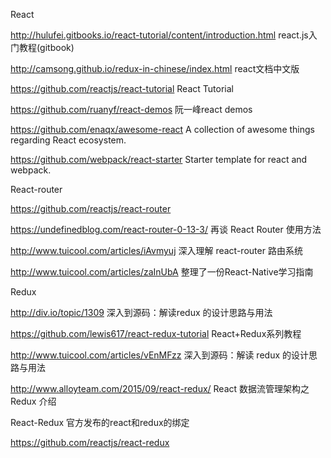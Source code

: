 
React

http://hulufei.gitbooks.io/react-tutorial/content/introduction.html react.js入门教程(gitbook)

http://camsong.github.io/redux-in-chinese/index.html react文档中文版

https://github.com/reactjs/react-tutorial React Tutorial

https://github.com/ruanyf/react-demos 阮一峰react demos

https://github.com/enaqx/awesome-react A collection of awesome things regarding React ecosystem.

https://github.com/webpack/react-starter Starter template for react and webpack.



React-router

https://github.com/reactjs/react-router

https://undefinedblog.com/react-router-0-13-3/ 再谈 React Router 使用方法

http://www.tuicool.com/articles/iAvmyuj 深入理解 react-router 路由系统

http://www.tuicool.com/articles/zaInUbA 整理了一份React-Native学习指南

Redux

http://div.io/topic/1309 深入到源码：解读redux 的设计思路与用法

https://github.com/lewis617/react-redux-tutorial React+Redux系列教程

http://www.tuicool.com/articles/vEnMFzz 深入到源码：解读 redux 的设计思路与用法

http://www.alloyteam.com/2015/09/react-redux/ React 数据流管理架构之 Redux 介绍

React-Redux 官方发布的react和redux的绑定

https://github.com/reactjs/react-redux 



